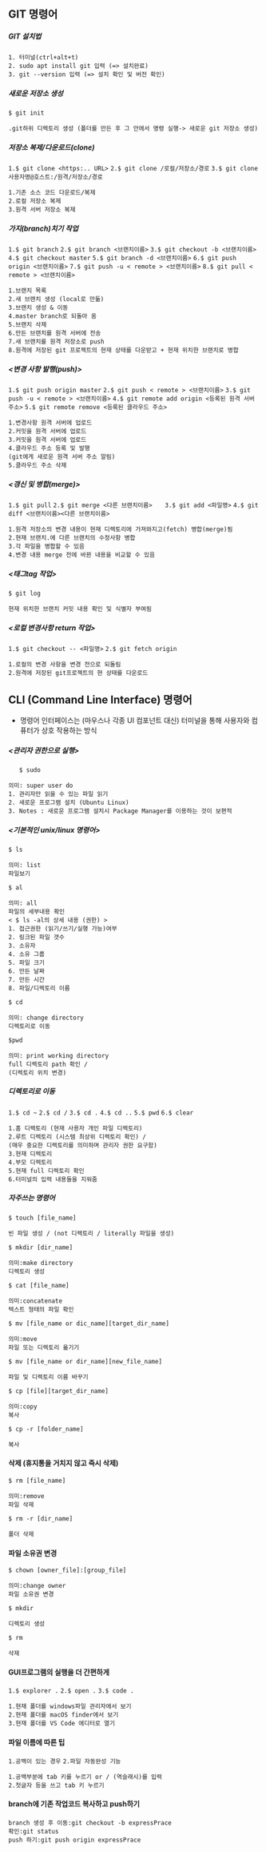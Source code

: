 ## GIT 명령어
  
##### GIT 설치법
```
1. 터미널(ctrl+alt+t)
2. sudo apt install git 입력 (=> 설치완료)
3. git --version 입력 (=> 설치 확인 및 버전 확인)
```

##### 새로운 저장소 생성
` $ git init `

```
.git하위 디렉토리 생성 (폴더를 만든 후 그 안에서 명령 실행-> 새로운 git 저장소 생성)
```
##### 저장소 복제/다운로드(clone)
`1.$ git clone <https:.. URL>`
`2.$ git clone /로컬/저장소/경로`
`3.$ git clone 사용자명@호스트:/원격/저장소/경로`

```
1.기존 소스 코드 다운로드/복제
2.로컬 저장소 복제
3.원격 서버 저장소 복제
```
##### 가지(branch)치기 작업
`1.$ git branch`
`2.$ git branch <브랜치이름>`
`3.$ git checkout -b <브랜치이름>`
`4.$ git checkout master`
`5.$ git branch -d <브랜치이름>`
`6.$ git push origin <브랜치이름>`
`7.$ git push -u < remote > <브랜치이름>`
`8.$ git pull < remote > <브랜치이름>`
```
1.브랜치 목록
2.새 브랜치 생성 (local로 만듦)
3.브랜치 생성 & 이동
4.master branch로 되돌아 옴
5.브랜치 삭제
6.만든 브랜치를 원격 서버에 전송
7.새 브랜치를 원격 저장소로 push
8.원격에 저장된 git 프로젝트의 현재 상태를 다운받고 + 현재 위치한 브랜치로 병합
```
##### <변경 사항 발행(push)>
`1.$ git push origin master`
`2.$ git push < remote > <브랜치이름>`
`3.$ git push -u < remote > <브랜치이름>`
`4.$ git remote add origin <등록된 원격 서버 주소>`
`5.$ git remote remove <등록된 클라우드 주소>`
```
1.변경사항 원격 서버에 업로드
2.커밋을 원격 서버에 업로드
3.커밋을 원격 서버에 업로드
4.클라우드 주소 등록 및 발행
(git에게 새로운 원격 서버 주소 알림)
5.클라우드 주소 삭제
```
##### <갱신 및 병합(merge)>
`1.$ git pull`
`2.$ git merge <다른 브랜치이름>	`
`3.$ git add <파일명>`
`4.$ git diff <브랜치이름><다른 브랜치이름>`
```
1.원격 저장소의 변경 내용이 현재 디렉토리에 가져와지고(fetch) 병합(merge)됨
2.현재 브랜치.에 다른 브랜치의 수정사항 병합
3.각 파일을 병합할 수 있음
4.변경 내용 merge 전에 바뀐 내용을 비교할 수 있음
```
##### <태그tag 작업>
`$ git log`
```
현재 위치한 브랜치 커밋 내용 확인 및 식별자 부여됨
```
##### <로컬 변경사항 return 작업>
`1.$ git checkout -- <파일명>`
`2.$ git fetch origin`
```
1.로컬의 변경 사항을 변경 전으로 되돌림
2.원격에 저장된 git프로젝트의 현 상태를 다운로드
```

## CLI (Command Line Interface) 명령어

* 명령어 인터페이스는 (마우스나 각종 UI 컴포넌트 대신) 터미널을 통해 사용자와 컴퓨터가 상호 작용하는 방식

##### <관리자 권한으로 실행>
`	$ sudo`
```
의미: super user do
1. 관리자만 읽을 수 있는 파일 읽기
2. 새로운 프로그램 설치 (Ubuntu Linux)
3. Notes : 새로운 프로그램 설치시 Package Manager를 이용하는 것이 보편적
```
##### <기본적인 unix/linux 명령어>
`$ ls`
```
의미: list
파일보기
```

`$ al`
```
의미: all
파일의 세부내용 확인
< $ ls -al의 상세 내용 (권한) >
1. 접근권한 (읽기/쓰기/실행 가능)여부
2. 링크된 파일 갯수
3. 소유자
4. 소유 그룹
5. 파일 크기
6. 만든 날짜
7. 만든 시간
8. 파일/디렉토리 이름
```
`$ cd `
```
의미: change directory
디렉토리로 이동
```
`$pwd`
```
의미: print working directory
full 디렉토리 path 확인 /
(디렉토리 위치 변경)
```
##### 디렉토리로 이동
`1.$ cd ~`
`2.$ cd /`
`3.$ cd .`
`4.$ cd ..`
`5.$ pwd`
`6.$ clear`
```
1.홈 디렉토리 (현재 사용자 개인 파일 디렉토리)
2.루트 디렉토리 (시스템 최상위 디렉토리 확인) /
(매우 중요한 디렉토리를 의미하며 관리자 권한 요구함)
3.현재 디렉토리
4.부모 디렉토리
5.현재 full 디렉토리 확인
6.터미널의 입력 내용들을 지워줌
```

##### 자주쓰는 명령어
`$ touch [file_name]`
```
빈 파일 생성 / (not 디렉토리 / literally 파일을 생성)
```
`$ mkdir [dir_name]`
```
의미:make directory
디렉토리 생성
```
`$ cat [file_name]`
```
의미:concatenate
텍스트 형태의 파일 확인
```
`$ mv [file_name or dic_name][target_dir_name]`
```
의미:move
파일 또는 디렉토리 옮기기
```
`$ mv [file_name or dir_name][new_file_name]`
```
파일 및 디렉토리 이름 바꾸기
```
`$ cp [file][target_dir_name]`
```
의미:copy
복사
```
`$ cp -r [folder_name]`
```
복사
```
#### 삭제 (휴지통을 거치지 않고 즉시 삭제)

`$ rm [file_name]`
```
의미:remove
파일 삭제
```
`$ rm -r [dir_name]`
```
폴더 삭제
```
#### 파일 소유권 변경
`$ chown [owner_file]:[group_file]`
```
의미:change owner
파일 소유권 변경
```
`$ mkdir`
```
디렉토리 생성
```
`$ rm`
```
삭제
```
#### GUI프로그램의 실행을 더 간편하게

`1.$ explorer .`
`2.$ open .`
`3.$ code .`
```
1.현재 폴더를 windows파일 관리자에서 보기
2.현재 폴더를 macOS finder에서 보기
3.현재 폴더를 VS Code 에디터로 열기
```

#### 파일 이름에 따른 팁
`1.공백이 있는 경우`
`2.파일 자동완성 기능`
```
1.공백부분에 tab 키를 누르기 or / (역슬래시)를 입력
2.첫글자 등을 쓰고 tab 키 누르기
```

#### branch에 기존 작업코드 복사하고 push하기
```
branch 생성 후 이동:git checkout -b expressPrace
확인:git status
push 하기:git push origin expressPrace
```
